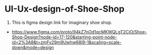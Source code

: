 # UI-Ux-design-of-Shoe-Shop 
1) This is figma design link for imaginary shoe shop.

- https://www.figma.com/proto/94kZ7nOd1qcMKWQLgT2CiO/Shoe-Shop-Design?node-id=17-120&starting-point-node-id=2%3A8&t=zmFv29m9Uwhw68I9-1&scaling=scale-down&mode=design
